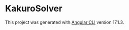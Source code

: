 # KakuroSolver

This project was generated with [Angular CLI](https://github.com/angular/angular-cli) version 17.1.3.
